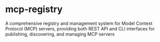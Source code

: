 # mcp-registry
A comprehensive registry and management system for Model Context Protocol (MCP) servers, providing both REST API and CLI interfaces for publishing, discovering, and managing MCP servers
